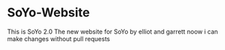 SoYo-Website
============
This is SoYo 2.0
The new website for SoYo
by elliot and garrett
noow i can make changes without pull requests
